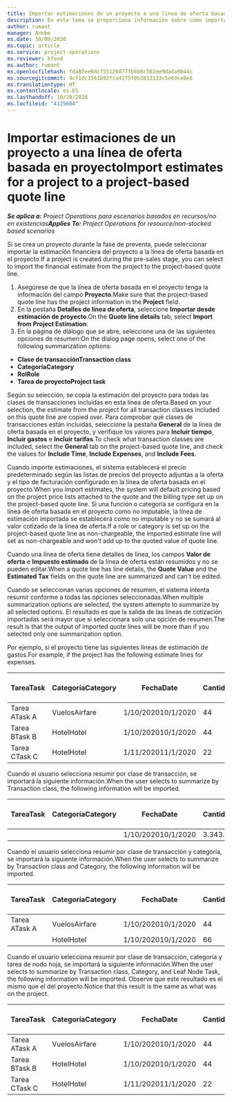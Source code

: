 ```yaml
---
title: Importar estimaciones de un proyecto a una línea de oferta basada en proyecto
description: En este tema se proporciona información sobre cómo importar estimaciones de un proyecto a una línea de presupuesto.
author: rumant
manager: Annbe
ms.date: 10/09/2020
ms.topic: article
ms.service: project-operations
ms.reviewer: kfend
ms.author: rumant
ms.openlocfilehash: fda8fee6dcf55126077fb6b8c502ee9dada9b44c
ms.sourcegitcommit: 4cf1dc1561b92fca4175f0b3813133c5e63ce8e6
ms.translationtype: HT
ms.contentlocale: es-ES
ms.lasthandoff: 10/28/2020
ms.locfileid: "4125604"
---
```

# <a name="import-estimates-for-a-project-to-a-project-based-quote-line"></a><span data-ttu-id="782f0-103">Importar estimaciones de un proyecto a una línea de oferta basada en proyecto</span><span class="sxs-lookup"><span data-stu-id="782f0-103">Import estimates for a project to a project-based quote line</span></span>

<span data-ttu-id="782f0-104">_**Se aplica a:** Project Operations para escenarios basados en recursos/no en existencias_</span><span class="sxs-lookup"><span data-stu-id="782f0-104">_**Applies To:** Project Operations for resource/non-stocked based scenarios_</span></span>


<span data-ttu-id="782f0-105">Si se crea un proyecto durante la fase de preventa, puede seleccionar importar la estimación financiera del proyecto a la línea de oferta basada en el proyecto.</span><span class="sxs-lookup"><span data-stu-id="782f0-105">If a project is created during the pre-sales stage, you can select to import the financial estimate from the project to the project-based quote line.</span></span>

1. <span data-ttu-id="782f0-106">Asegúrese de que la línea de oferta basada en el proyecto tenga la información del campo **Proyecto**.</span><span class="sxs-lookup"><span data-stu-id="782f0-106">Make sure that the project-based quote line has the project information in the **Project** field.</span></span>
2. <span data-ttu-id="782f0-107">En la pestaña **Detalles de línea de oferta**, seleccione **Importar desde estimación de proyecto**.</span><span class="sxs-lookup"><span data-stu-id="782f0-107">On the **Quote line details** tab, select **Import from Project Estimation**.</span></span>
3. <span data-ttu-id="782f0-108">En la página de diálogo que se abre, seleccione una de las siguientes opciones de resumen:</span><span class="sxs-lookup"><span data-stu-id="782f0-108">On the dialog page opens, select one of the following summarization options:</span></span>

  - <span data-ttu-id="782f0-109">**Clase de transacción**</span><span class="sxs-lookup"><span data-stu-id="782f0-109">**Transaction class**</span></span>
  - <span data-ttu-id="782f0-110">**Categoría**</span><span class="sxs-lookup"><span data-stu-id="782f0-110">**Category**</span></span>
  - <span data-ttu-id="782f0-111">**Rol**</span><span class="sxs-lookup"><span data-stu-id="782f0-111">**Role**</span></span> 
  - <span data-ttu-id="782f0-112">**Tarea de proyecto**</span><span class="sxs-lookup"><span data-stu-id="782f0-112">**Project task**</span></span>

<span data-ttu-id="782f0-113">Según su selección, se copia la estimación del proyecto para todas las clases de transacciones incluidas en esta línea de oferta.</span><span class="sxs-lookup"><span data-stu-id="782f0-113">Based on your selection, the estimate from the project for all transaction classes included on this quote line are copied over.</span></span> <span data-ttu-id="782f0-114">Para comprobar qué clases de transacciones están incluidas, seleccione la pestaña **General** de la línea de oferta basada en el proyecto, y verifique los valores para **Incluir tiempo**, **Incluir gastos** e **Incluir tarifas**.</span><span class="sxs-lookup"><span data-stu-id="782f0-114">To check what transaction classes are included, select the **General** tab on the project-based quote line, and check the values for **Include Time**, **Include Expenses**, and **Include Fees**.</span></span>

<span data-ttu-id="782f0-115">Cuando importe estimaciones, el sistema establecerá el precio predeterminado según las listas de precios del proyecto adjuntas a la oferta y el tipo de facturación configurado en la línea de oferta basada en el proyecto.</span><span class="sxs-lookup"><span data-stu-id="782f0-115">When you import estimates, the system will default pricing based on the project price lists attached to the quote and the billing type set up on the project-based quote line.</span></span> <span data-ttu-id="782f0-116">Si una función o categoría se configura en la línea de oferta basada en el proyecto como no imputable, la línea de estimación importada se establecerá como no imputable y no se sumará al valor cotizado de la línea de oferta.</span><span class="sxs-lookup"><span data-stu-id="782f0-116">If a role or category is set up on the project-based quote line as non-chargeable, the imported estimate line will set as non-chargeable and won't add up to the quoted value of quote line.</span></span>

<span data-ttu-id="782f0-117">Cuando una línea de oferta tiene detalles de línea, los campos **Valor de oferta** e **Impuesto estimado** de la línea de oferta están resumidos y no se pueden editar.</span><span class="sxs-lookup"><span data-stu-id="782f0-117">When a quote line has line details, the **Quote Value** and the **Estimated Tax** fields on the quote line are summarized and can't be edited.</span></span>

<span data-ttu-id="782f0-118">Cuando se seleccionan varias opciones de resumen, el sistema intenta resumir conforme a todas las opciones seleccionadas.</span><span class="sxs-lookup"><span data-stu-id="782f0-118">When multiple summarization options are selected, the system attempts to summarize by all selected options.</span></span> <span data-ttu-id="782f0-119">El resultado es que la salida de las líneas de cotización importadas será mayor que si seleccionara solo una opción de resumen.</span><span class="sxs-lookup"><span data-stu-id="782f0-119">The result is that the output of imported quote lines will be more than if you selected only one summarization option.</span></span>

<span data-ttu-id="782f0-120">Por ejemplo, si el proyecto tiene las siguientes líneas de estimación de gastos.</span><span class="sxs-lookup"><span data-stu-id="782f0-120">For example, if the project has the following estimate lines for expenses.</span></span>

| <span data-ttu-id="782f0-121">Tarea</span><span class="sxs-lookup"><span data-stu-id="782f0-121">Task</span></span> | <span data-ttu-id="782f0-122">Categoría</span><span class="sxs-lookup"><span data-stu-id="782f0-122">Category</span></span> | <span data-ttu-id="782f0-123">Fecha</span><span class="sxs-lookup"><span data-stu-id="782f0-123">Date</span></span> | <span data-ttu-id="782f0-124">Cantidad</span><span class="sxs-lookup"><span data-stu-id="782f0-124">Quantity</span></span> | <span data-ttu-id="782f0-125">Precio unitario</span><span class="sxs-lookup"><span data-stu-id="782f0-125">Unit price</span></span> | <span data-ttu-id="782f0-126">Importe</span><span class="sxs-lookup"><span data-stu-id="782f0-126">Amount</span></span> |
| --- | --- | --- | --- | --- | --- |
| <span data-ttu-id="782f0-127">Tarea A</span><span class="sxs-lookup"><span data-stu-id="782f0-127">Task A</span></span> | <span data-ttu-id="782f0-128">Vuelos</span><span class="sxs-lookup"><span data-stu-id="782f0-128">Airfare</span></span> | <span data-ttu-id="782f0-129">1/10/2020</span><span class="sxs-lookup"><span data-stu-id="782f0-129">10/1/2020</span></span> | <span data-ttu-id="782f0-130">4</span><span class="sxs-lookup"><span data-stu-id="782f0-130">4</span></span> | <span data-ttu-id="782f0-131">400</span><span class="sxs-lookup"><span data-stu-id="782f0-131">400</span></span> | <span data-ttu-id="782f0-132">1600</span><span class="sxs-lookup"><span data-stu-id="782f0-132">1600</span></span> |
| <span data-ttu-id="782f0-133">Tarea B</span><span class="sxs-lookup"><span data-stu-id="782f0-133">Task B</span></span> | <span data-ttu-id="782f0-134">Hotel</span><span class="sxs-lookup"><span data-stu-id="782f0-134">Hotel</span></span> | <span data-ttu-id="782f0-135">1/10/2020</span><span class="sxs-lookup"><span data-stu-id="782f0-135">10/1/2020</span></span> | <span data-ttu-id="782f0-136">4</span><span class="sxs-lookup"><span data-stu-id="782f0-136">4</span></span> | <span data-ttu-id="782f0-137">200</span><span class="sxs-lookup"><span data-stu-id="782f0-137">200</span></span> | <span data-ttu-id="782f0-138">800</span><span class="sxs-lookup"><span data-stu-id="782f0-138">800</span></span> |
| <span data-ttu-id="782f0-139">Tarea C</span><span class="sxs-lookup"><span data-stu-id="782f0-139">Task C</span></span> | <span data-ttu-id="782f0-140">Hotel</span><span class="sxs-lookup"><span data-stu-id="782f0-140">Hotel</span></span> | <span data-ttu-id="782f0-141">1/11/2020</span><span class="sxs-lookup"><span data-stu-id="782f0-141">11/1/2020</span></span> | <span data-ttu-id="782f0-142">2</span><span class="sxs-lookup"><span data-stu-id="782f0-142">2</span></span> | <span data-ttu-id="782f0-143">200</span><span class="sxs-lookup"><span data-stu-id="782f0-143">200</span></span> | <span data-ttu-id="782f0-144">400</span><span class="sxs-lookup"><span data-stu-id="782f0-144">400</span></span> |

<span data-ttu-id="782f0-145">Cuando el usuario selecciona resumir por clase de transacción, se importará la siguiente información.</span><span class="sxs-lookup"><span data-stu-id="782f0-145">When the user selects to summarize by Transaction class, the following information will be imported.</span></span>

| <span data-ttu-id="782f0-146">Tarea</span><span class="sxs-lookup"><span data-stu-id="782f0-146">Task</span></span> | <span data-ttu-id="782f0-147">Categoría</span><span class="sxs-lookup"><span data-stu-id="782f0-147">Category</span></span> | <span data-ttu-id="782f0-148">Fecha</span><span class="sxs-lookup"><span data-stu-id="782f0-148">Date</span></span> | <span data-ttu-id="782f0-149">Cantidad</span><span class="sxs-lookup"><span data-stu-id="782f0-149">Quantity</span></span> | <span data-ttu-id="782f0-150">Precio unitario</span><span class="sxs-lookup"><span data-stu-id="782f0-150">Unit price</span></span> | <span data-ttu-id="782f0-151">Importe</span><span class="sxs-lookup"><span data-stu-id="782f0-151">Amount</span></span> |
| --- | --- | --- | --- | --- | --- |
| | | <span data-ttu-id="782f0-152">1/10/2020</span><span class="sxs-lookup"><span data-stu-id="782f0-152">10/1/2020</span></span> | <span data-ttu-id="782f0-153">3.34</span><span class="sxs-lookup"><span data-stu-id="782f0-153">3.34</span></span> | <span data-ttu-id="782f0-154">840</span><span class="sxs-lookup"><span data-stu-id="782f0-154">840</span></span> | <span data-ttu-id="782f0-155">2800</span><span class="sxs-lookup"><span data-stu-id="782f0-155">2800</span></span> |

<span data-ttu-id="782f0-156">Cuando el usuario selecciona resumir por clase de transacción y categoría, se importará la siguiente información.</span><span class="sxs-lookup"><span data-stu-id="782f0-156">When the user selects to summarize by Transaction class and Category, the following information will be imported.</span></span>

| <span data-ttu-id="782f0-157">Tarea</span><span class="sxs-lookup"><span data-stu-id="782f0-157">Task</span></span> | <span data-ttu-id="782f0-158">Categoría</span><span class="sxs-lookup"><span data-stu-id="782f0-158">Category</span></span> | <span data-ttu-id="782f0-159">Fecha</span><span class="sxs-lookup"><span data-stu-id="782f0-159">Date</span></span> | <span data-ttu-id="782f0-160">Cantidad</span><span class="sxs-lookup"><span data-stu-id="782f0-160">Quantity</span></span> | <span data-ttu-id="782f0-161">Precio unitario</span><span class="sxs-lookup"><span data-stu-id="782f0-161">Unit price</span></span> | <span data-ttu-id="782f0-162">Importe</span><span class="sxs-lookup"><span data-stu-id="782f0-162">Amount</span></span> |
| --- | --- | --- | --- | --- | --- |
| <span data-ttu-id="782f0-163">Tarea A</span><span class="sxs-lookup"><span data-stu-id="782f0-163">Task A</span></span> | <span data-ttu-id="782f0-164">Vuelos</span><span class="sxs-lookup"><span data-stu-id="782f0-164">Airfare</span></span> | <span data-ttu-id="782f0-165">1/10/2020</span><span class="sxs-lookup"><span data-stu-id="782f0-165">10/1/2020</span></span> | <span data-ttu-id="782f0-166">4</span><span class="sxs-lookup"><span data-stu-id="782f0-166">4</span></span> | <span data-ttu-id="782f0-167">400</span><span class="sxs-lookup"><span data-stu-id="782f0-167">400</span></span> | <span data-ttu-id="782f0-168">1600</span><span class="sxs-lookup"><span data-stu-id="782f0-168">1600</span></span> |
| | <span data-ttu-id="782f0-169">Hotel</span><span class="sxs-lookup"><span data-stu-id="782f0-169">Hotel</span></span> | <span data-ttu-id="782f0-170">1/10/2020</span><span class="sxs-lookup"><span data-stu-id="782f0-170">10/1/2020</span></span> | <span data-ttu-id="782f0-171">6</span><span class="sxs-lookup"><span data-stu-id="782f0-171">6</span></span> | <span data-ttu-id="782f0-172">200</span><span class="sxs-lookup"><span data-stu-id="782f0-172">200</span></span> | <span data-ttu-id="782f0-173">1200</span><span class="sxs-lookup"><span data-stu-id="782f0-173">1200</span></span> |

<span data-ttu-id="782f0-174">Cuando el usuario selecciona resumir por clase de transacción, categoría y tarea de nodo hoja, se importará la siguiente información.</span><span class="sxs-lookup"><span data-stu-id="782f0-174">When the user selects to summarize by Transaction class, Category, and Leaf Node Task, the following information will be imported.</span></span> <span data-ttu-id="782f0-175">Observe que este resultado es el mismo que el del proyecto.</span><span class="sxs-lookup"><span data-stu-id="782f0-175">Notice that this result is the same as what was on the project.</span></span>

| <span data-ttu-id="782f0-176">Tarea</span><span class="sxs-lookup"><span data-stu-id="782f0-176">Task</span></span> | <span data-ttu-id="782f0-177">Categoría</span><span class="sxs-lookup"><span data-stu-id="782f0-177">Category</span></span> | <span data-ttu-id="782f0-178">Fecha</span><span class="sxs-lookup"><span data-stu-id="782f0-178">Date</span></span> | <span data-ttu-id="782f0-179">Cantidad</span><span class="sxs-lookup"><span data-stu-id="782f0-179">Quantity</span></span> | <span data-ttu-id="782f0-180">Precio unitario</span><span class="sxs-lookup"><span data-stu-id="782f0-180">Unit price</span></span> | <span data-ttu-id="782f0-181">Importe</span><span class="sxs-lookup"><span data-stu-id="782f0-181">Amount</span></span> |
| --- | --- | --- | --- | --- | --- |
| <span data-ttu-id="782f0-182">Tarea A</span><span class="sxs-lookup"><span data-stu-id="782f0-182">Task A</span></span> | <span data-ttu-id="782f0-183">Vuelos</span><span class="sxs-lookup"><span data-stu-id="782f0-183">Airfare</span></span> | <span data-ttu-id="782f0-184">1/10/2020</span><span class="sxs-lookup"><span data-stu-id="782f0-184">10/1/2020</span></span> | <span data-ttu-id="782f0-185">4</span><span class="sxs-lookup"><span data-stu-id="782f0-185">4</span></span> | <span data-ttu-id="782f0-186">400</span><span class="sxs-lookup"><span data-stu-id="782f0-186">400</span></span> | <span data-ttu-id="782f0-187">1600</span><span class="sxs-lookup"><span data-stu-id="782f0-187">1600</span></span> |
| <span data-ttu-id="782f0-188">Tarea B</span><span class="sxs-lookup"><span data-stu-id="782f0-188">Task B</span></span> | <span data-ttu-id="782f0-189">Hotel</span><span class="sxs-lookup"><span data-stu-id="782f0-189">Hotel</span></span> | <span data-ttu-id="782f0-190">1/10/2020</span><span class="sxs-lookup"><span data-stu-id="782f0-190">10/1/2020</span></span> | <span data-ttu-id="782f0-191">4</span><span class="sxs-lookup"><span data-stu-id="782f0-191">4</span></span> | <span data-ttu-id="782f0-192">200</span><span class="sxs-lookup"><span data-stu-id="782f0-192">200</span></span> | <span data-ttu-id="782f0-193">800</span><span class="sxs-lookup"><span data-stu-id="782f0-193">800</span></span> |
| <span data-ttu-id="782f0-194">Tarea C</span><span class="sxs-lookup"><span data-stu-id="782f0-194">Task C</span></span> | <span data-ttu-id="782f0-195">Hotel</span><span class="sxs-lookup"><span data-stu-id="782f0-195">Hotel</span></span> | <span data-ttu-id="782f0-196">1/11/2020</span><span class="sxs-lookup"><span data-stu-id="782f0-196">11/1/2020</span></span> | <span data-ttu-id="782f0-197">2</span><span class="sxs-lookup"><span data-stu-id="782f0-197">2</span></span> | <span data-ttu-id="782f0-198">200</span><span class="sxs-lookup"><span data-stu-id="782f0-198">200</span></span> | <span data-ttu-id="782f0-199">400</span><span class="sxs-lookup"><span data-stu-id="782f0-199">400</span></span> |
